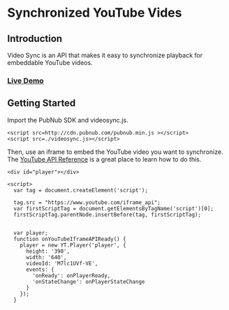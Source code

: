 # Synchronized YouTube Vides

## Introduction

Video Sync is an API that makes it easy to synchronize playback for embeddable YouTube videos.

### [Live Demo](http://larrywu.com/videosync/)

## Getting Started

Import the PubNub SDK and videosync.js.

    <script src=http://cdn.pubnub.com/pubnub.min.js ></script>
    <script src=./videosync.js></script>
    
Then, use an iframe to embed the YouTube video you want to synchronize. The [YouTube API Reference](https://developers.google.com/youtube/iframe_api_reference) is a great place to learn how to do this. 

    <div id="player"></div>
    
    <script>
      var tag = document.createElement('script');
      
      tag.src = "https://www.youtube.com/iframe_api";
      var firstScriptTag = document.getElementsByTagName('script')[0];
      firstScriptTag.parentNode.insertBefore(tag, firstScriptTag);
      
      
      var player;
      function onYouTubeIframeAPIReady() {
        player = new YT.Player('player', {
          height: '390',
          width: '640',
          videoId: 'M7lc1UVf-VE',
          events: {
            'onReady': onPlayerReady,
            'onStateChange': onPlayerStateChange
          }
        });
      }
      
      
      